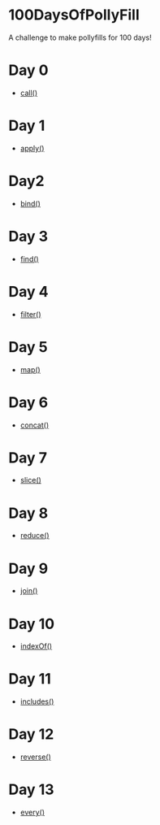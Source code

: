 # 100DaysOfPollyFill
A challenge to make pollyfills for 100 days!

# Day 0
* [call()](Day%200%20(0%20is%20the%20new%201)/call.js)

# Day 1
* [apply()](Day%201/apply.js)

# Day2 
* [bind()](Day%202/bind.js)

# Day 3
* [find()](Day%203/find.js)

# Day 4
* [filter()](Day%204/filter.js)

# Day 5
* [map()](Day%205/map.js)

# Day 6
* [concat()](Day%206/concat.js)

# Day 7
* [slice()](Day%207/slice.js)

# Day 8
* [reduce()](Day%208/reduce.js)

# Day 9
* [join()](Day%209/join.js)

# Day 10
* [indexOf()](Day%2010/indexOf.js)

# Day 11
* [includes()](Day%2011/includes.js)

# Day 12
* [reverse()](Day%2012/reverse.js)

# Day 13
* [every()](Day%2013/every.js)